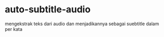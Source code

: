 # auto-subtitle-audio
mengekstrak teks dari audio dan menjadikannya sebagai suebtitle dalam per kata
